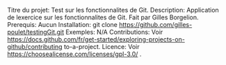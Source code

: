  Titre du projet: Test sur les fonctionnalites de Git.
 Description: Application de lexercice sur les fonctionnalites de Git. Fait par Gilles Borgelion.
 Prerequis: Aucun
 Installation: git clone https://github.com/gilles-poulet/testingGit.git
 Exemples: N/A
 Contributions: Voir https://docs.github.com/fr/get-started/exploring-projects-on-github/contributing
to-a-project.
 Licence: Voir https://choosealicense.com/licenses/gpl-3.0/ .
